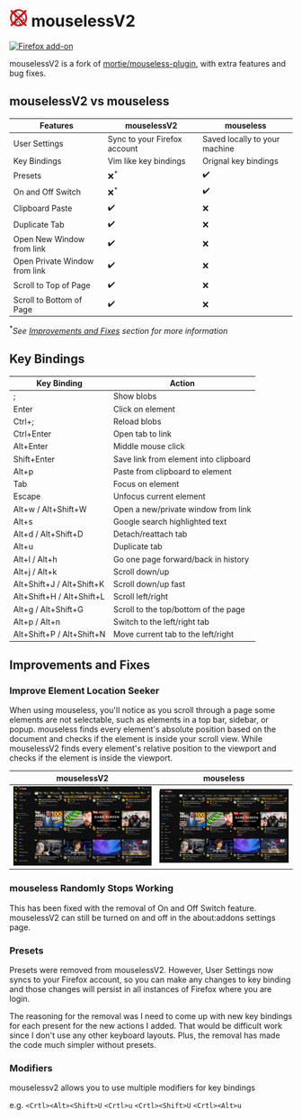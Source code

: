 # ![logo](dist/assets/icon-32.png) mouselessV2

[![Firefox add-on](https://user-images.githubusercontent.com/585534/107280546-7b9b2a00-6a26-11eb-8f9f-f95932f4bfec.png)
](https://addons.mozilla.org/en-US/firefox/addon/mouselessv2)

mouselessV2 is a fork of
[mortie/mouseless-plugin](https://github.com/mortie/mouseless-plugin),
with extra features and bug fixes.

## mouselessV2 vs mouseless

| Features                      | mouselessV2                  | mouseless                     |
| ----------------------------- | ---------------------------- | ----------------------------- |
| User Settings                 | Sync to your Firefox account | Saved locally to your machine |
| Key Bindings                  | Vim like key bindings        | Orignal key bindings          |
| Presets                       | :x:<sup>\*</sup>             | :heavy_check_mark:            |
| On and Off Switch             | :x:<sup>\*</sup>             | :heavy_check_mark:            |
| Clipboard Paste               | :heavy_check_mark:           | :x:                           |
| Duplicate Tab                 | :heavy_check_mark:           | :x:                           |
| Open New Window from link     | :heavy_check_mark:           | :x:                           |
| Open Private Window from link | :heavy_check_mark:           | :x:                           |
| Scroll to Top of Page         | :heavy_check_mark:           | :x:                           |
| Scroll to Bottom of Page      | :heavy_check_mark:           | :x:                           |

<sup>\*</sup>_See [Improvements and Fixes](#improvements-and-fixes) section for more information_

## Key Bindings

| Key Binding               | Action                                |
| ------------------------- | ------------------------------------- |
| ;                         | Show blobs                            |
| Enter                     | Click on element                      |
| Ctrl+;                    | Reload blobs                          |
| Ctrl+Enter                | Open tab to link                      |
| Alt+Enter                 | Middle mouse click                    |
| Shift+Enter               | Save link from element into clipboard |
| Alt+p                     | Paste from clipboard to element       |
| Tab                       | Focus on element                      |
| Escape                    | Unfocus current element               |
| Alt+w / Alt+Shift+W       | Open a new/private window from link   |
| Alt+s                     | Google search highlighted text        |
| Alt+d / Alt+Shift+D       | Detach/reattach tab                   |
| Alt+u                     | Duplicate tab                         |
| Alt+l / Alt+h             | Go one page forward/back in history   |
| Alt+j / Alt+k             | Scroll down/up                        |
| Alt+Shift+J / Alt+Shift+K | Scroll down/up fast                   |
| Alt+Shift+H / Alt+Shift+L | Scroll left/right                     |
| Alt+g / Alt+Shift+G       | Scroll to the top/bottom of the page  |
| Alt+p / Alt+n             | Switch to the left/right tab          |
| Alt+Shift+P / Alt+Shift+N | Move current tab to the left/right    |

## Improvements and Fixes

### Improve Element Location Seeker

When using mouseless, you'll notice as you scroll through a page some elements
are not selectable, such as elements in a top bar, sidebar, or popup. mouseless
finds every element's absolute position based on the document and checks if the
element is inside your scroll view. While mouselessV2 finds every element's
relative position to the viewport and checks if the element is inside the
viewport.

| mouselessV2                          | mouseless                        |
| ------------------------------------ | -------------------------------- |
| ![mouselessV2](imgs/mouselessV2.png) | ![mouseless](imgs/mouseless.png) |

### mouseless Randomly Stops Working

This has been fixed with the removal of On and Off Switch feature. mouselessV2
can still be turned on and off in the about:addons settings page.

### Presets

Presets were removed from mouselessV2. However, User Settings now syncs to your
Firefox account, so you can make any changes to key binding and those changes
will persist in all instances of Firefox where you are login.

The reasoning for the removal was I need to come up with new key bindings for
each present for the new actions I added. That would be difficult work since I
don't use any other keyboard layouts. Plus, the removal has made the code much
simpler without presets.

### Modifiers

mouselessv2 allows you to use multiple modifiers for key bindings

e.g. `<Crtl><Alt><Shift>U` `<Crtl>u` `<Crtl><Shift>U` `<Crtl><Alt>u`

